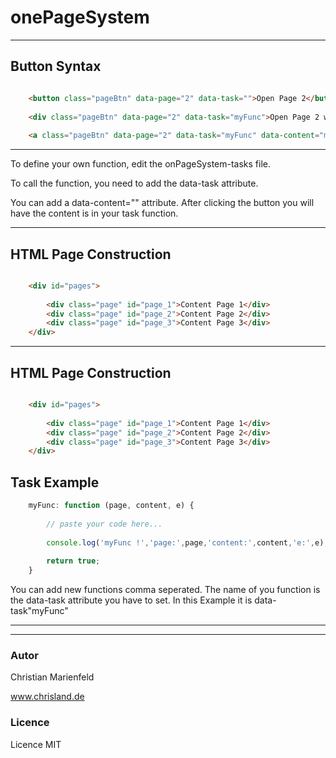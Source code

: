 onePageSystem
====================


---


## Button Syntax

```html

	<button class="pageBtn" data-page="2" data-task="">Open Page 2</button>
	
	<div class="pageBtn" data-page="2" data-task="myFunc">Open Page 2 with task</button>
	
	<a class="pageBtn" data-page="2" data-task="myFunc" data-content="myData">Open Page 2 with task and content</button>

```
---



To define your own function, edit the onPageSystem-tasks file.

To call the function, you need to add the data-task attribute.		

You can add a data-content="" attribute. After clicking the button you will have the content is in your task function.


---

## HTML Page Construction

```html

	<div id="pages">
		
		<div class="page" id="page_1">Content Page 1</div>
		<div class="page" id="page_2">Content Page 2</div>
		<div class="page" id="page_3">Content Page 3</div>
	</div>
```



---

## HTML Page Construction

```html

	<div id="pages">
		
		<div class="page" id="page_1">Content Page 1</div>
		<div class="page" id="page_2">Content Page 2</div>
		<div class="page" id="page_3">Content Page 3</div>
	</div>
```



## Task Example


```js
	myFunc: function (page, content, e) {
		
		// paste your code here...
		
		console.log('myFunc !','page:',page,'content:',content,'e:',e);
		
		return true;
	}
```		

You can add new functions comma seperated.
The name of you function is the data-task attribute you have to set.
In this Example it is data-task"myFunc"


---
---




	
		
### Autor

Christian Marienfeld

www.chrisland.de


### Licence

Licence MIT